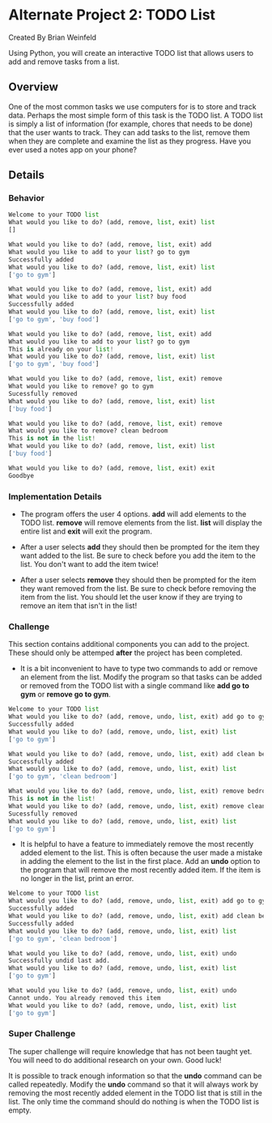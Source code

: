 # Alternate Project 2: TODO List

Created By Brian Weinfeld

Using Python, you will create an interactive TODO list that allows users to add and remove tasks from a list.

## Overview

One of the most common tasks we use computers for is to store and track data. Perhaps the most simple form of this task is the TODO list. A TODO list is simply a list of information (for example, chores that needs to be done) that the user wants to track. They can add tasks to the list, remove them when they are complete and examine the list as they progress. Have you ever used a notes app on your phone?

## Details

### Behavior

```python
Welcome to your TODO list
What would you like to do? (add, remove, list, exit) list
[]

What would you like to do? (add, remove, list, exit) add
What would you like to add to your list? go to gym
Successfully added
What would you like to do? (add, remove, list, exit) list
['go to gym']

What would you like to do? (add, remove, list, exit) add
What would you like to add to your list? buy food
Successfully added
What would you like to do? (add, remove, list, exit) list
['go to gym', 'buy food']

What would you like to do? (add, remove, list, exit) add
What would you like to add to your list? go to gym
This is already on your list!
What would you like to do? (add, remove, list, exit) list
['go to gym', 'buy food']

What would you like to do? (add, remove, list, exit) remove
What would you like to remove? go to gym
Sucessfully removed
What would you like to do? (add, remove, list, exit) list
['buy food']

What would you like to do? (add, remove, list, exit) remove
What would you like to remove? clean bedroom
This is not in the list!
What would you like to do? (add, remove, list, exit) list
['buy food']

What would you like to do? (add, remove, list, exit) exit
Goodbye
```

### Implementation Details

* The program offers the user 4 options. **add** will add elements to the TODO list. **remove** will remove elements from the list.  **list** will display the entire list and **exit** will exit the program.

* After a user selects **add** they should then be prompted for the item they want added to the list. Be sure to check before you add the item to the list. You don't want to add the item twice!

* After a user selects **remove** they should then be prompted for the item they want removed from the list. Be sure to check before removing the item from the list. You should let the user know if they are trying to remove an item that isn't in the list!

### Challenge

This section contains additional components you can add to the project. These should only be attemped **after** the project has been completed.

* It is a bit inconvenient to have to type two commands to add or remove an element from the list. Modify the program so that tasks  can be added or removed from the TODO list with a single command like **add go to gym** or **remove go to gym**.

```python
Welcome to your TODO list
What would you like to do? (add, remove, undo, list, exit) add go to gym
Successfully added
What would you like to do? (add, remove, undo, list, exit) list
['go to gym']

What would you like to do? (add, remove, undo, list, exit) add clean bedroom
Successfully added
What would you like to do? (add, remove, undo, list, exit) list
['go to gym', 'clean bedroom']

What would you like to do? (add, remove, undo, list, exit) remove bedroom
This is not in the list!
What would you like to do? (add, remove, undo, list, exit) remove clean bedroom
Sucessfully removed
What would you like to do? (add, remove, undo, list, exit) list
['go to gym']
```

* It is helpful to have a feature to immediately remove the most recently added element to the list. This is often because the user made a mistake in adding the element to the list in the first place. Add an **undo** option to the program that will remove the most recently added item. If the item is no longer in the list, print an error.

```python
Welcome to your TODO list
What would you like to do? (add, remove, undo, list, exit) add go to gym
Successfully added
What would you like to do? (add, remove, undo, list, exit) add clean bedroom
Successfully added
What would you like to do? (add, remove, undo, list, exit) list
['go to gym', 'clean bedroom']

What would you like to do? (add, remove, undo, list, exit) undo
Successfully undid last add.
What would you like to do? (add, remove, undo, list, exit) list
['go to gym']

What would you like to do? (add, remove, undo, list, exit) undo
Cannot undo. You already removed this item
What would you like to do? (add, remove, undo, list, exit) list
['go to gym']
```

### Super Challenge

The super challenge will require knowledge that has not been taught yet. You will need to do additional research on your own. Good luck!

It is possible to track enough information so that the __undo__ command can be called repeatedly. Modify the __undo__ command so that it will always work by removing the most recently added element in the TODO list that is still in the list. The only time the command should do nothing is when the TODO list is empty.
